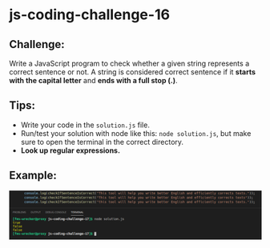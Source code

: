 # js-coding-challenge-16

## Challenge:
Write a JavaScript program to check whether a given string represents a correct sentence or not. A string is considered correct sentence if it **starts with the capital letter** and **ends with a full stop (.)**.
## Tips:
- Write your code in the ```solution.js``` file.
- Run/test your solution with node like this: ```node solution.js```, but make sure to open the terminal in the correct directory.
- **Look up regular expressions.**

## Example:
![Example](example.png)